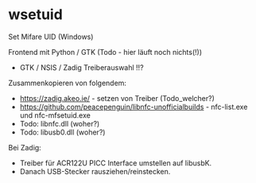 # wsetuid
Set Mifare UID (Windows)

Frontend mit Python / GTK (Todo - hier läuft noch nichts(!))
* GTK / NSIS / Zadig Treiberauswahl !!?

Zusammenkopieren von folgendem:
* https://zadig.akeo.ie/ - setzen von Treiber (Todo_welcher?)
* https://github.com/peacepenguin/libnfc-unofficialbuilds - nfc-list.exe und nfc-mfsetuid.exe
* Todo: libnfc.dll (woher?)
* Todo: libusb0.dll (woher?)

Bei Zadig:
* Treiber für ACR122U PICC Interface umstellen auf libusbK. 
* Danach USB-Stecker rausziehen/reinstecken.
